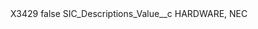 <?xml version="1.0" encoding="UTF-8"?>
<CustomMetadata xmlns="http://soap.sforce.com/2006/04/metadata" xmlns:xsi="http://www.w3.org/2001/XMLSchema-instance" xmlns:xsd="http://www.w3.org/2001/XMLSchema">
    <label>X3429</label>
    <protected>false</protected>
    <values>
        <field>SIC_Descriptions_Value__c</field>
        <value xsi:type="xsd:string">HARDWARE, NEC</value>
    </values>
</CustomMetadata>
